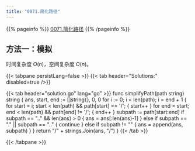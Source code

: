 ```yaml
---
title: "0071.简化路径"
---
```


{{% pageinfo %}}
[0071.简化路径](https://leetcode.cn/problems/simplify-path/)
{{% /pageinfo %}}

## 方法一：模拟

时间复杂度 $O(n)$，空间复杂度 $O(n)$。

{{< tabpane persistLang=false >}}
{{< tab header="Solutions:" disabled=true />}}

{{< tab header="solution.go" lang="go" >}}
func simplifyPath(path string) string {
	ans, start, end := []string{}, 0, 0
	for i := 0; i < len(path); i = end + 1 {
		for start = i; start < len(path) && path[start] == '/'; {
			start++
		}
		for end = start; end < len(path) && path[end] != '/'; {
			end++
		}
		subpath := path[start:end]
		if subpath == ".." && len(ans) > 0 {
			ans = ans[:len(ans)-1]
		} else if subpath == "." || subpath == ".." {
			continue
		} else if subpath != "" {
			ans = append(ans, subpath)
		}
	}
	return "/" + strings.Join(ans, "/")
}
{{< /tab >}}

{{< /tabpane >}}
